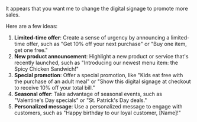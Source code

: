 It appears that you want me to change the digital signage to promote more sales. 

Here are a few ideas:

1. **Limited-time offer**: Create a sense of urgency by announcing a limited-time offer, such as "Get 10% off your next purchase" or "Buy one item, get one free."
2. **New product announcement**: Highlight a new product or service that's recently launched, such as "Introducing our newest menu item: the Spicy Chicken Sandwich!"
3. **Special promotion**: Offer a special promotion, like "Kids eat free with the purchase of an adult meal" or "Show this digital signage at checkout to receive 10% off your total bill."
4. **Seasonal offer**: Take advantage of seasonal events, such as "Valentine's Day specials" or "St. Patrick's Day deals."
5. **Personalized message**: Use a personalized message to engage with customers, such as "Happy birthday to our loyal customer, [Name]!"
